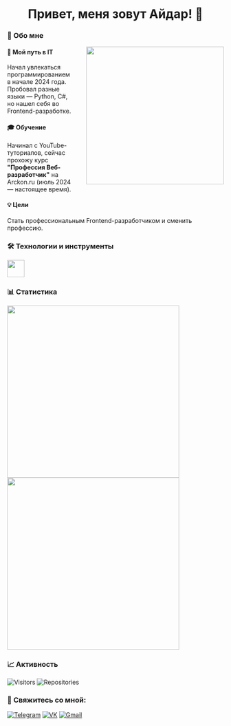 <div align="center">
  <h1>Привет, меня зовут Айдар! 👋 </h1> 
</div>

<h3>🚀 Обо мне</h3>

<img src="https://miro.medium.com/max/1360/0*7Q3yvSIv_t0ioJ-Z.gif" 
     width="320" 
     align="right"
     style="margin-left: 30px; margin-bottom: 20px;" />

<h4>🎯 Мой путь в IT</h4>
Начал увлекаться программированием в начале 2024 года. 
Пробовал разные языки — Python, C#, но нашел себя во Frontend-разработке.  

<h4>🎓 Обучение</h4>
Начинал с YouTube-туториалов, сейчас прохожу курс 
<b>"Профессия Веб-разработчик"</b> на Arckon.ru (июль 2024 — настоящее время).  

<h4>💡 Цели</h4>
Стать профессиональным Frontend-разработчиком и сменить профессию. 

###

<h3>
   🛠 Технологии и инструменты
</h3>
<img src="https://skillicons.dev/icons?i=js,html,css,figma&theme=light" height="40" />

###
<h3>
 📊 Статистика
</h3>


<div align="left">
  <img src="https://github-readme-streak-stats.herokuapp.com/?user=EvillHamster&theme=radical" width="400" />
  <br>
  <img src="https://github-readme-stats.vercel.app/api/top-langs/?username=EvillHamster&layout=compact&theme=radical" width="400" />
</div>


<h3>📈 Активность</h3>

<div align="left">

![Visitors](https://komarev.com/ghpvc/?username=EvillHamster&color=blue&style=flat)
![Repositories](https://badges.strrl.dev/repos/EvillHamster?style=flat&color=blue)


</div>


<h3>💬 Свяжитесь со мной:</h3>

[![Telegram](https://img.shields.io/badge/Telegram-2CA5E0?style=for-the-badge&logo=telegram&logoColor=white)](https://t.me/xamitgan)
[![VK](https://img.shields.io/badge/ВКонтакте-4C75A3?style=for-the-badge&logo=vk&logoColor=white)](https://vk.com/khamitov_aidar)
[![Gmail](https://img.shields.io/badge/Gmail-D14836?style=for-the-badge&logo=gmail&logoColor=white)](mailto:your.xamitgan@gmail.com)


